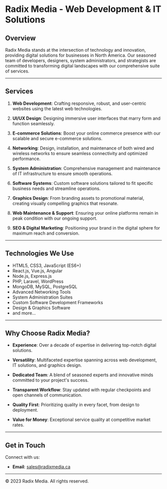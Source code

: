 # Radix Media - Web Development & IT Solutions

## Overview

Radix Media stands at the intersection of technology and innovation, providing digital solutions for businesses in North America. Our seasoned team of developers, designers, system administrators, and strategists are committed to transforming digital landscapes with our comprehensive suite of services.

---

## Services

1. **Web Development**: Crafting responsive, robust, and user-centric websites using the latest web technologies.
   
2. **UI/UX Design**: Designing immersive user interfaces that marry form and function seamlessly.
   
3. **E-commerce Solutions**: Boost your online commerce presence with our scalable and secure e-commerce solutions.
   
4. **Networking**: Design, installation, and maintenance of both wired and wireless networks to ensure seamless connectivity and optimized performance.
   
5. **System Administration**: Comprehensive management and maintenance of IT infrastructure to ensure smooth operations.
   
6. **Software Systems**: Custom software solutions tailored to fit specific business needs and streamline operations.
   
7. **Graphics Design**: From branding assets to promotional material, creating visually compelling graphics that resonate.
   
8. **Web Maintenance & Support**: Ensuring your online platforms remain in peak condition with our ongoing support.
   
9. **SEO & Digital Marketing**: Positioning your brand in the digital sphere for maximum reach and conversion.

---

## Technologies We Use

- HTML5, CSS3, JavaScript (ES6+)
- React.js, Vue.js, Angular
- Node.js, Express.js
- PHP, Laravel, WordPress
- MongoDB, MySQL, PostgreSQL
- Advanced Networking Tools
- System Administration Suites
- Custom Software Development Frameworks
- Design & Graphics Software
- and more...

---

## Why Choose Radix Media?

- **Experience**: Over a decade of expertise in delivering top-notch digital solutions.
  
- **Versatility**: Multifaceted expertise spanning across web development, IT solutions, and graphics design.
  
- **Dedicated Team**: A blend of seasoned experts and innovative minds committed to your project's success.
  
- **Transparent Workflow**: Stay updated with regular checkpoints and open channels of communication.
  
- **Quality First**: Prioritizing quality in every facet, from design to deployment.
  
- **Value for Money**: Exceptional service quality at competitive market rates.

---

## Get in Touch

Connect with us:

- **Email**: sales@radixmedia.ca

---

&copy; 2023 Radix Media. All rights reserved. 
